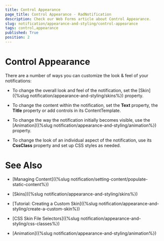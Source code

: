 ```yaml
---
title: Control Appearance
page_title: Control Appearance - RadNotification
description: Check our Web Forms article about Control Appearance.
slug: notification/appearance-and-styling/control-appearance
tags: control,appearance
published: True
position: 2
---
```


# Control Appearance


 

There are a number of ways you can customize the look & feel of your notifications:

* To change the overall look and feel of the notification, set the [Skin]({%slug notification/appearance-and-styling/skins%}) property.

* To change the content within the notification, set the **Text** property, the **Title** property or add controls in its ContentTemplate.

* To change the way the notification initially becomes visible, use the [Animation]({%slug notification/appearance-and-styling/animation%}) property.

* To change the look of an individual aspect of the notification, use its **CssClass** property and set up CSS styles as needed.

# See Also

 * [Managing Content]({%slug notification/setting-content/populate-static-content%})

 * [Skins]({%slug notification/appearance-and-styling/skins%})

 * [Tutorial: Creating a Custom Skin]({%slug notification/appearance-and-styling/create-a-custom-skin%})

 * [CSS Skin File Selectors]({%slug notification/appearance-and-styling/css-classes%})

 * [Animation]({%slug notification/appearance-and-styling/animation%})

